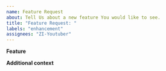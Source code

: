```yaml
---
name: Feature Request
about: Tell Us about a new feature You would like to see.
title: "Feature Request: "
labels: "enhancement"
assignees: "ZI-Youtuber"
---
```


**Feature**

<!-- A clear and concise description of what the new feature should be -->

**Additional context**

<!-- Add any other context about the problem here. -->
